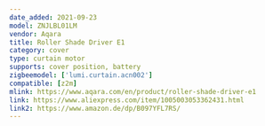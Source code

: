 ```yaml
---
date_added: 2021-09-23
model: ZNJLBL01LM
vendor: Aqara
title: Roller Shade Driver E1
category: cover
type: curtain motor
supports: cover position, battery
zigbeemodel: ['lumi.curtain.acn002']
compatible: [z2m]
mlink: https://www.aqara.com/en/product/roller-shade-driver-e1
link: https://www.aliexpress.com/item/1005003053362431.html
link2: https://www.amazon.de/dp/B097YFL7RS/
---
```

